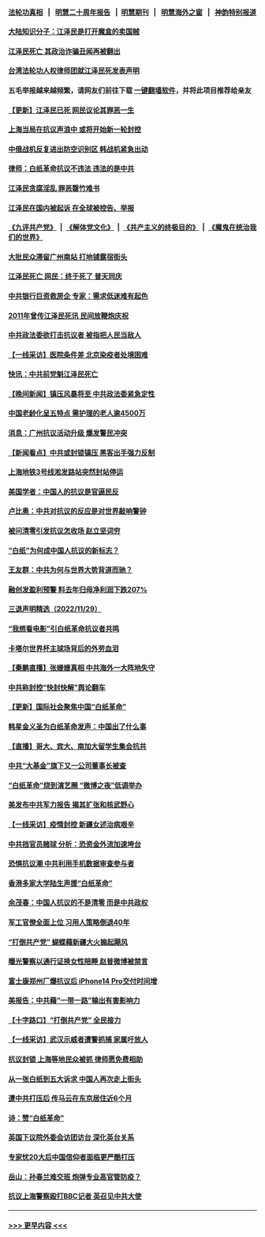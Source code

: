#### [法轮功真相](https://github.com/gfw-breaker/truth/blob/master/README.md?t=0) &nbsp;&nbsp;|&nbsp;&nbsp; [明慧二十周年报告](https://github.com/gfw-breaker/mh-reports/blob/master/README.md?t=0) &nbsp;&nbsp;|&nbsp;&nbsp;[明慧期刊](https://github.com/gfw-breaker/mh-qikan) &nbsp;&nbsp;|&nbsp;&nbsp; [明慧海外之窗](https://github.com/gfw-breaker/mh-news/blob/master/README.md?t=0) &nbsp;&nbsp;|&nbsp;&nbsp; [神韵特别报道](https://github.com/gfw-breaker/mh-news/blob/master/shenyun.md?t=0)
#### [大陆知识分子：江泽民是打开魔盒的卖国贼](../pages/nsc413/n13876056.md?t=12010001) 
#### [江泽民死亡 其政治诈骗丑闻再被翻出](../pages/nsc413/n13876045.md?t=12010001) 
#### [台湾法轮功人权律师团就江泽民死发表声明](../pages/nsc413/n13876141.md?t=12010001) 
#### 五毛举报越来越频繁，请网友们前往下载 [一键翻墙软件](https://github.com/gfw-breaker/ssr-accounts)，并将此项目推荐给亲友
#### [【更新】江泽民已死 网民议论其罪恶一生](../pages/nsc413/n13876029.md?t=12010001) 
#### [上海当局在抗议声浪中 或将开始新一轮封控](../pages/nsc413/n13875873.md?t=12010001) 
#### [中俄战机反复进出防空识别区 韩战机紧急出动](../pages/nsc413/n13876063.md?t=12010001) 
#### [律师：白纸革命抗议不违法 违法的是中共](../pages/nsc413/n13875995.md?t=12010001) 
#### [江泽民贪腐淫乱 罪恶罄竹难书](../pages/nsc413/n13876017.md?t=12010001) 
#### [江泽民在国内被起诉 在全球被控告、举报](../pages/nsc413/n13876054.md?t=12010001) 
#### [《九评共产党》](https://github.com/begood0513/9ping.md/blob/master/README.md) &nbsp;|&nbsp; [《解体党文化》](../../../../jtdwh.md/blob/master/README.md)  &nbsp;|&nbsp; [《共产主义的终极目的》](../../../../gczydzjmd.md/blob/master/README.md) &nbsp;|&nbsp; [《魔鬼在统治我们的世界》](../../../../mgztzwmdsj.md/blob/master/README.md) 
#### [大批民众滞留广州南站 打地铺露宿街头](../pages/nsc413/n13876026.md?t=12010001) 
#### [江泽民死亡 网民：终于死了 普天同庆](../pages/nsc413/n13875982.md?t=12010001) 
#### [中共银行巨资救房企 专家：需求低迷难有起色](../pages/nsc413/n13875280.md?t=12010001) 
#### [2011年曾传江泽民死讯 民间放鞭炮庆祝](../pages/nsc413/n13876008.md?t=12010001) 
#### [中共政法委欲打击抗议者 被指把人民当敌人](../pages/nsc413/n13875921.md?t=12010001) 
#### [【一线采访】医院条件差 北京染疫者处境困难](../pages/nsc413/n13875925.md?t=12010001) 
#### [快讯：中共前党魁江泽民死亡](../pages/nsc413/n13875999.md?t=12010001) 
#### [【晚间新闻】镇压风暴将至 中共政法委紧急定性](../pages/nsc413/n13875432.md?t=12010001) 
#### [中国老龄化呈五特点 需护理的老人逾4500万](../pages/nsc413/n13875255.md?t=12010001) 
#### [消息：广州抗议活动升级 爆发警民冲突](../pages/nsc413/n13875902.md?t=12010001) 
#### [【新闻看点】中共或封锁镇压 黑客出手强力反制](../pages/nsc413/n13875658.md?t=12010001) 
#### [上海地铁3号线淞发路站突然封站停运](../pages/nsc413/n13875759.md?t=12010001) 
#### [美国学者：中国人的抗议是官逼民反](../pages/nsc413/n13875852.md?t=12010001) 
#### [卢比奥：中共对抗议的反应是对世界敲响警钟](../pages/nsc413/n13875828.md?t=12010001) 
#### [被问清零引发抗议怎收场 赵立坚词穷](../pages/nsc413/n13875757.md?t=12010001) 
#### [“白纸”为何成中国人抗议的新标志？](../pages/nsc413/n13875761.md?t=12010001) 
#### [王友群：中共为何与世界大势背道而驰？](../pages/nsc413/n13875638.md?t=12010001) 
#### [融创发盈利预警 料去年归母净利润下跌207%](../pages/nsc413/n13875705.md?t=12010001) 
#### [三退声明精选（2022/11/29）](../pages/nsc413/n13875760.md?t=12010001) 
#### [“我想看电影”引白纸革命抗议者共鸣](../pages/nsc413/n13875742.md?t=12010001) 
#### [卡塔尔世界杯主球场背后的外劳血泪](../pages/nsc413/n13875681.md?t=12010001) 
#### [【秦鹏直播】张姗姗真相 中共海外一大阵地失守](../pages/nsc413/n13875626.md?t=12010001) 
#### [中共称封控“快封快解”舆论翻车](../pages/nsc413/n13875668.md?t=12010001) 
#### [【更新】国际社会聚焦中国“白纸革命”](../pages/nsc413/n13875376.md?t=12010001) 
#### [韩星金义圣为白纸革命发声：中国出了什么事](../pages/nsc413/n13875645.md?t=12010001) 
#### [【直播】哥大、宾大、南加大留学生集会抗共](../pages/nsc413/n13875540.md?t=12010001) 
#### [中共“大基金”旗下又一公司董事长被查](../pages/nsc413/n13875610.md?t=12010001) 
#### [“白纸革命”烧到演艺圈 “微博之夜”低调举办](../pages/nsc413/n13875558.md?t=12010001) 
#### [美发布中共军力报告 揭其扩张和核武野心](../pages/nsc413/n13875585.md?t=12010001) 
#### [【一线采访】疫情封控 新疆女述治病艰辛](../pages/nsc413/n13875400.md?t=12010001) 
#### [中共挡官员赌球 分析：恐资金外流加速垮台](../pages/nsc413/n13875242.md?t=12010001) 
#### [恐惧抗议潮 中共利用手机数据审查参与者](../pages/nsc413/n13875552.md?t=12010001) 
#### [香港多家大学陆生声援“白纸革命”](../pages/nsc413/n13875553.md?t=12010001) 
#### [余茂春：中国人抗议的不是清零 而是中共政权](../pages/nsc413/n13875591.md?t=12010001) 
#### [军工官僚全面上位 习用人策略倒退40年](../pages/nsc413/n13875068.md?t=12010001) 
#### [“打倒共产党” 蝴蝶藉新疆大火搧起飓风](../pages/nsc413/n13875241.md?t=12010001) 
#### [曝光警察以通行证换女性陪睡 赵普微博被禁言](../pages/nsc413/n13875549.md?t=12010001) 
#### [富士康郑州厂爆抗议后 iPhone14 Pro交付时间增](../pages/nsc413/n13875519.md?t=12010001) 
#### [美报告：中共藉“一带一路”输出有害影响力](../pages/nsc413/n13875278.md?t=12010001) 
#### [【十字路口】“打倒共产党” 全民接力](../pages/nsc413/n13875475.md?t=12010001) 
#### [【一线采访】武汉示威者遭警抓捕 家属吁放人](../pages/nsc413/n13875391.md?t=12010001) 
#### [抗议封锁 上海等地民众被抓 律师愿免费相助](../pages/nsc413/n13875401.md?t=12010001) 
#### [从一张白纸到五大诉求 中国人再次走上街头](../pages/nsc413/n13874898.md?t=12010001) 
#### [遭中共打压后 传马云在东京居住近6个月](../pages/nsc413/n13875526.md?t=12010001) 
#### [诗：赞“白纸革命”](../pages/nsc413/n13875530.md?t=12010001) 
#### [英国下议院外委会访团访台 深化英台关系](../pages/nsc413/n13875499.md?t=12010001) 
#### [专家忧20大后中国信仰者面临更严酷打压](../pages/nsc413/n13874993.md?t=12010001) 
#### [岳山：孙春兰难交班 炮弹专业高官管防疫？](../pages/nsc413/n13875285.md?t=12010001) 
#### [抗议上海警察殴打BBC记者 英召见中共大使](../pages/nsc413/n13875474.md?t=12010001) 

----
#### [ >>> 更早内容 <<< ](../indexes/nsc413-earlier.md)
